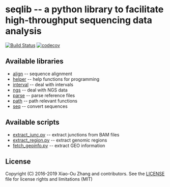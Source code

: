 # seqlib -- a python library to facilitate high-throughput sequencing data analysis

[![Build Status](https://travis-ci.org/kepbod/seqlib.svg?branch=master)](https://travis-ci.org/kepbod/seqlib)
[![codecov](https://codecov.io/gh/kepbod/seqlib/branch/master/graph/badge.svg)](https://codecov.io/gh/kepbod/seqlib)

## Available libraries
* [align](https://github.com/kepbod/seqlib/blob/master/seqlib/align.pyx) -- sequence alignment
* [helper](https://github.com/kepbod/seqlib/blob/master/seqlib/helper.py) -- help functions for programming
* [interval](https://github.com/kepbod/seqlib/blob/master/seqlib/interval.py) -- deal with intervals
* [ngs](https://github.com/kepbod/seqlib/blob/master/seqlib/ngs.py) -- deal with NGS data
* [parse](https://github.com/kepbod/seqlib/blob/master/seqlib/parse.py) -- parse reference files
* [path](https://github.com/kepbod/seqlib/blob/master/seqlib/path.py) -- path relevant functions
* [seq](https://github.com/kepbod/seqlib/blob/master/seqlib/seq.py) -- convert sequences

## Available scripts
* [extract_junc.py](https://github.com/kepbod/seqlib/blob/master/bin/extract_junc.py) -- extract junctions from BAM files
* [extract_region.py](https://github.com/kepbod/seqlib/blob/master/bin/extract_region.py) -- extract genomic regions
* [fetch_geoinfo.py](https://github.com/kepbod/seqlib/blob/master/bin/fetch_geoinfo.py) -- extract GEO information

## License 
Copyright (C) 2016-2019 Xiao-Ou Zhang and contributors. See the [LICENSE](https://github.com/kepbod/seqlib/blob/master/LICENSE) file for
license rights and limitations (MIT)